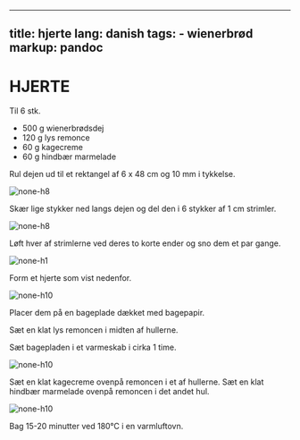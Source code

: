 
---
title: hjerte
lang: danish
tags: 
    - wienerbrød 
markup: pandoc
---

# HJERTE

Til 6 stk.

- 500 g wienerbrødsdej
- 120 g lys remonce
- 60 g kagecreme
- 60 g hindbær marmelade

Rul dejen ud til et rektangel af 6 x 48 cm og 10 mm i tykkelse.

![](/home/fred/.repo/traductions/recettes/svg/wi_pal1.svg "none-h8")

Skær lige stykker ned langs dejen og del den i 6 stykker af 1 cm strimler.

![](/home/fred/.repo/traductions/recettes/svg/wi_pal2.svg "none-h8")

Løft hver af strimlerne ved deres to korte ender og sno dem et par gange.

![](/home/fred/.repo/traductions/recettes/svg/wi_pal3.svg "none-h1")

Form et hjerte som vist nedenfor.

![](/home/fred/.repo/traductions/recettes/svg/wi_pal4.svg "none-h10")

Placer dem på en bageplade dækket med bagepapir.

Sæt en klat lys remoncen i midten af hullerne.

Sæt bagepladen i et varmeskab i cirka 1 time.

![](/home/fred/.repo/traductions/recettes/svg/wi_pal5.svg "none-h10")

Sæt en klat kagecreme ovenpå remoncen i et af hullerne.
Sæt en klat hindbær marmelade ovenpå remoncen i det andet hul.

![](/home/fred/.repo/traductions/recettes/svg/wi_pal6.svg "none-h10")

Bag 15-20 minutter ved 180°C i en varmluftovn.

